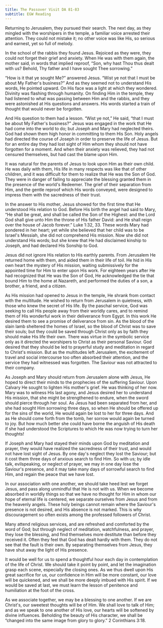 ```yaml
---
title: The Passover Visit DA 81-83
subtitle: EGW Reading
---
```


Returning to Jerusalem, they pursued their search. The next day, as they mingled with the worshipers in the temple, a familiar voice arrested their attention. They could not mistake it; no other voice was like His, so serious and earnest, yet so full of melody.

In the school of the rabbis they found Jesus. Rejoiced as they were, they could not forget their grief and anxiety. When He was with them again, the mother said, in words that implied reproof, “Son, why hast Thou thus dealt with us? Behold, Thy father and I have sought Thee sorrowing.”

“How is it that ye sought Me?” answered Jesus. “Wist ye not that I must be about My Father's business?” And as they seemed not to understand His words, He pointed upward. On His face was a light at which they wondered. Divinity was flashing through humanity. On finding Him in the temple, they had listened to what was passing between Him and the rabbis, and they were astonished at His questions and answers. His words started a train of thought that would never be forgotten.

And His question to them had a lesson. “Wist ye not,” He said, “that I must be about My Father's business?” Jesus was engaged in the work that He had come into the world to do; but Joseph and Mary had neglected theirs. God had shown them high honor in committing to them His Son. Holy angels had directed the course of Joseph in order to preserve the life of Jesus. But for an entire day they had lost sight of Him whom they should not have forgotten for a moment. And when their anxiety was relieved, they had not censured themselves, but had cast the blame upon Him.

It was natural for the parents of Jesus to look upon Him as their own child. He was daily with them, His life in many respects was like that of other children, and it was difficult for them to realize that He was the Son of God. They were in danger of failing to appreciate the blessing granted them in the presence of the world's Redeemer. The grief of their separation from Him, and the gentle reproof which His words conveyed, were designed to impress them with the sacredness of their trust.

In the answer to His mother, Jesus showed for the first time that He understood His relation to God. Before His birth the angel had said to Mary, “He shall be great, and shall be called the Son of the Highest: and the Lord God shall give unto Him the throne of His father David: and He shall reign over the house of Jacob forever.” Luke 1:32, 33. These words Mary had pondered in her heart; yet while she believed that her child was to be Israel's Messiah, she did not comprehend His mission. Now she did not understand His words; but she knew that He had disclaimed kinship to Joseph, and had declared His Sonship to God.

Jesus did not ignore His relation to His earthly parents. From Jerusalem He returned home with them, and aided them in their life of toil. He hid in His own heart the mystery of His mission, waiting submissively for the appointed time for Him to enter upon His work. For eighteen years after He had recognized that He was the Son of God, He acknowledged the tie that bound Him to the home at Nazareth, and performed the duties of a son, a brother, a friend, and a citizen.

As His mission had opened to Jesus in the temple, He shrank from contact with the multitude. He wished to return from Jerusalem in quietness, with those who knew the secret of His life. By the paschal service, God was seeking to call His people away from their worldly cares, and to remind them of His wonderful work in their deliverance from Egypt. In this work He desired them to see a promise of deliverance from sin. As the blood of the slain lamb sheltered the homes of Israel, so the blood of Christ was to save their souls; but they could be saved through Christ only as by faith they should make His life their own. There was virtue in the symbolic service only as it directed the worshipers to Christ as their personal Saviour. God desired that they should be led to prayerful study and meditation in regard to Christ's mission. But as the multitudes left Jerusalem, the excitement of travel and social intercourse too often absorbed their attention, and the service they had witnessed was forgotten. The Saviour was not attracted to their company.

As Joseph and Mary should return from Jerusalem alone with Jesus, He hoped to direct their minds to the prophecies of the suffering Saviour. Upon Calvary He sought to lighten His mother's grief. He was thinking of her now. Mary was to witness His last agony, and Jesus desired her to understand His mission, that she might be strengthened to endure, when the sword should pierce through her soul. As Jesus had been separated from her, and she had sought Him sorrowing three days, so when He should be offered up for the sins of the world, He would again be lost to her for three days. And as He should come forth from the tomb, her sorrow would again be turned to joy. But how much better she could have borne the anguish of His death if she had understood the Scriptures to which He was now trying to turn her thoughts!

If Joseph and Mary had stayed their minds upon God by meditation and prayer, they would have realized the sacredness of their trust, and would not have lost sight of Jesus. By one day's neglect they lost the Saviour; but it cost them three days of anxious search to find Him. So with us; by idle talk, evilspeaking, or neglect of prayer, we may in one day lose the Saviour's presence, and it may take many days of sorrowful search to find Him, and regain the peace that we have lost.

In our association with one another, we should take heed lest we forget Jesus, and pass along unmindful that He is not with us. When we become absorbed in worldly things so that we have no thought for Him in whom our hope of eternal life is centered, we separate ourselves from Jesus and from the heavenly angels. These holy beings cannot remain where the Saviour's presence is not desired, and His absence is not marked. This is why discouragement so often exists among the professed followers of Christ.

Many attend religious services, and are refreshed and comforted by the word of God; but through neglect of meditation, watchfulness, and prayer, they lose the blessing, and find themselves more destitute than before they received it. Often they feel that God has dealt hardly with them. They do not see that the fault is their own. By separating themselves from Jesus, they have shut away the light of His presence.

It would be well for us to spend a thoughtful hour each day in contemplation of the life of Christ. We should take it point by point, and let the imagination grasp each scene, especially the closing ones. As we thus dwell upon His great sacrifice for us, our confidence in Him will be more constant, our love will be quickened, and we shall be more deeply imbued with His spirit. If we would be saved at last, we must learn the lesson of penitence and humiliation at the foot of the cross.

As we associate together, we may be a blessing to one another. If we are Christ's, our sweetest thoughts will be of Him. We shall love to talk of Him; and as we speak to one another of His love, our hearts will be softened by divine influences. Beholding the beauty of His character, we shall be “changed into the same image from glory to glory.” 2 Corinthians 3:18.